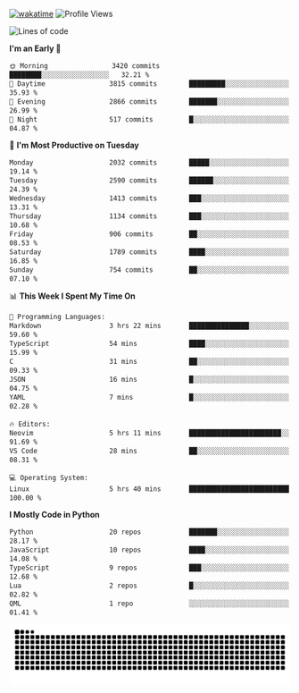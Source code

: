 [![wakatime](https://wakatime.com/badge/user/b920b284-3cde-4cd4-b72e-f7f22d050b16.svg)](https://wakatime.com/@b920b284-3cde-4cd4-b72e-f7f22d050b16)
![Profile Views](http://img.shields.io/badge/Profile%20Views-4586-blue)
<!--START_SECTION:waka-->
![Lines of code](https://img.shields.io/badge/From%20Hello%20World%20I%27ve%20Written-10.0%20million%20lines%20of%20code-blue)

**I'm an Early 🐤** 

```text
🌞 Morning                3420 commits        ████████░░░░░░░░░░░░░░░░░   32.21 % 
🌆 Daytime                3815 commits        █████████░░░░░░░░░░░░░░░░   35.93 % 
🌃 Evening                2866 commits        ███████░░░░░░░░░░░░░░░░░░   26.99 % 
🌙 Night                  517 commits         █░░░░░░░░░░░░░░░░░░░░░░░░   04.87 % 
```
📅 **I'm Most Productive on Tuesday** 

```text
Monday                   2032 commits        █████░░░░░░░░░░░░░░░░░░░░   19.14 % 
Tuesday                  2590 commits        ██████░░░░░░░░░░░░░░░░░░░   24.39 % 
Wednesday                1413 commits        ███░░░░░░░░░░░░░░░░░░░░░░   13.31 % 
Thursday                 1134 commits        ███░░░░░░░░░░░░░░░░░░░░░░   10.68 % 
Friday                   906 commits         ██░░░░░░░░░░░░░░░░░░░░░░░   08.53 % 
Saturday                 1789 commits        ████░░░░░░░░░░░░░░░░░░░░░   16.85 % 
Sunday                   754 commits         ██░░░░░░░░░░░░░░░░░░░░░░░   07.10 % 
```


📊 **This Week I Spent My Time On** 

```text
💬 Programming Languages: 
Markdown                 3 hrs 22 mins       ███████████████░░░░░░░░░░   59.60 % 
TypeScript               54 mins             ████░░░░░░░░░░░░░░░░░░░░░   15.99 % 
C                        31 mins             ██░░░░░░░░░░░░░░░░░░░░░░░   09.33 % 
JSON                     16 mins             █░░░░░░░░░░░░░░░░░░░░░░░░   04.75 % 
YAML                     7 mins              █░░░░░░░░░░░░░░░░░░░░░░░░   02.28 % 

🔥 Editors: 
Neovim                   5 hrs 11 mins       ███████████████████████░░   91.69 % 
VS Code                  28 mins             ██░░░░░░░░░░░░░░░░░░░░░░░   08.31 % 

💻 Operating System: 
Linux                    5 hrs 40 mins       █████████████████████████   100.00 % 
```

**I Mostly Code in Python** 

```text
Python                   20 repos            ███████░░░░░░░░░░░░░░░░░░   28.17 % 
JavaScript               10 repos            ████░░░░░░░░░░░░░░░░░░░░░   14.08 % 
TypeScript               9 repos             ███░░░░░░░░░░░░░░░░░░░░░░   12.68 % 
Lua                      2 repos             █░░░░░░░░░░░░░░░░░░░░░░░░   02.82 % 
QML                      1 repo              ░░░░░░░░░░░░░░░░░░░░░░░░░   01.41 % 
```




<!--END_SECTION:waka-->
![Snake animation](https://raw.githubusercontent.com/timmypidashev/timmypidashev/main/commits.svg)
